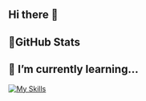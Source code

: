 ## Hi there 👋

## 💎GitHub Stats

## 🌱 I’m currently learning...
[![My Skills](https://skillicons.dev/icons?i=js,ts,python,vue,django,fastapi,docker,aws)](https://skillicons.dev)
